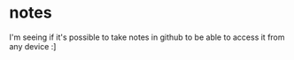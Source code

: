 # notes
I'm seeing if it's possible to take notes in github to be able to access it from any device :]
